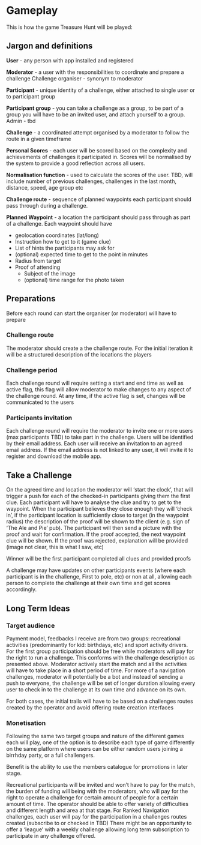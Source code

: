 # Gameplay

This is how the game Treasure Hunt will be played:

## Jargon and definitions
**User** - any person with app installed and registered

**Moderator** - a user with the responsibilities to coordinate and prepare a challenge
Challenge organiser - synonym to moderator

**Participant** - unique identity of a challenge, either attached to single user or to participant group

**Participant group** - you can take a challenge as a group, to be part of a group you will have to be an invited user, and attach yourself to a group.
Admin - tbd

**Challenge** - a coordinated attempt organised by a moderator to follow the route in a given timeframe

**Personal Scores** - each user will be scored based on the complexity and achievements of challenges it participated in. Scores will be normalised by the system to provide a good reflection across all users.

**Normalisation function** - used to calculate the scores of the user. TBD, will include number of previous challenges, challenges in the last month, distance, speed, age group etc

**Challenge route** - sequence of planned waypoints each participant should pass through during a challenge.

**Planned Waypoint** - a location the participant should pass through as part of a challenge. Each waypoint should have
- geolocation coordinates (lat/long)
- Instruction how to get to it (game clue)
- List of hints the participants may ask for
- (optional) expected time to get to the point in minutes
- Radius from target
- Proof of attending
    - Subject of the image
    - (optional) time range for the photo taken

## Preparations
Before each round can start the organiser (or moderator) will have to prepare

### Challenge route
The moderator should create a the challenge route. For the initial iteration it will be a structured description of the locations the players
### Challenge period
Each challenge round will require setting a start and end time as well as active flag, this flag will allow moderator to make changes to any aspect of the challenge round.
At any time, if the active flag is set, changes will be communicated to the users
### Participants invitation
Each challenge round will require the moderator to invite one or more users (max participants TBD) to take part in the challenge.
Users will be identified by their email address.
Each user will receive an invitation to an agreed email address. If the email address is not linked to any user, it will invite it to register and download the mobile app.

## Take a Challenge
On the agreed time and location the moderator will ‘start the clock’, that will trigger a push for each of the checked-in participants giving them the first clue.
Each participant will have to analyse the clue and try to get to the waypoint. When the participant believes they close enough they will ‘check in’, if the participant location is sufficiently close to target (in the waypoint radius) the description of the proof will be shown to the client (e.g. sign of ‘The Ale and Pie’ pub).
The participant will then send a picture with the proof and wait for confirmation.
If the proof accepted, the next waypoint clue will be shown. If the proof was rejected, explanation will be provided (image not clear, this is what I saw, etc)

Winner will be the first participant completed all clues and provided proofs

A challenge may have updates on other participants events (where each participant is in the challenge, First to pole, etc) or non at all, allowing each person to complete the challenge at their own time and get scores accordingly.

## Long Term Ideas

### Target audience
Payment model, feedbacks I receive are from two groups: recreational activities (predominantly for kid: birthdays, etc) and sport activity drivers.
For the first group participation should be free while moderators will pay for the right to run a challenge. This conforms with the challenge description as presented above. Moderator actively start the match and all the activities will have to take place in a short period of time.
For more of a navigation challenges, moderator will potentially be a bot and instead of sending a push to everyone, the challenge will be set of longer duration allowing every user to check in to the challenge at its own time and advance on its own.

For both cases, the initial trails will have to be based on a challenges routes created by the operator and avoid offering route creation interfaces

### Monetisation
Following the same two target groups and nature of the different games each will play, one of the option is to describe each type of game differently on the same platform where users can be either random users joining a birrhday party, or a full challengers.

Benefit is the ability to use the members catalogue for promotions in later stage.

Recreational participants will be invited and won’t have to pay for the match, the burden of funding will being with the moderators, who will pay for the right to operate a challenge for certain amount of people for a certain amount of time. The operator should be able to offer variety of difficulties and different length and area at that stage.
For Ranked Navigation challenges, each user will pay for the participation in a challenges routes created (subscribe to or checked in TBD)
There might be an opportunity to offer a ‘league’ with a weekly challenge allowing long term subscription to participate in any challenge offered.
